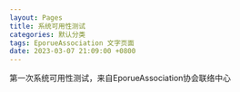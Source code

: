 ```yaml
---
layout: Pages
title: 系统可用性测试
categories: 默认分类
tags: EporueAssociation 文字页面
date: 2023-03-07 21:09:00 +0800
---
```


第一次系统可用性测试，来自EporueAssociation协会联络中心
